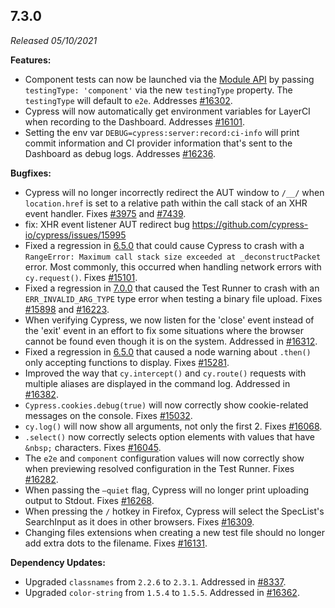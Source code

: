 ## 7.3.0

_Released 05/10/2021_

**Features:**

- Component tests can now be launched via the [Module API](/guides/guides/module-api) by passing `testingType: 'component'` via the new `testingType` property. The `testingType` will default to `e2e`. Addresses [#16302](https://github.com/cypress-io/cypress/issues/16302).
- Cypress will now automatically get environment variables for LayerCI when recording to the Dashboard. Addresses [#16101](https://github.com/cypress-io/cypress/issues/16101).
- Setting the env var `DEBUG=cypress:server:record:ci-info` will print commit information and CI provider information that's sent to the Dashboard as debug logs. Addresses [#16236](https://github.com/cypress-io/cypress/issues/16236).

**Bugfixes:**

- Cypress will no longer incorrectly redirect the AUT window to `/__/` when `location.href` is set to a relative path within the call stack of an XHR event handler. Fixes [#3975](https://github.com/cypress-io/cypress/issues/3975) and [#7439](https://github.com/cypress-io/cypress/issues/7439).
- fix: XHR event listener AUT redirect bug https://github.com/cypress-io/cypress/issues/15995
- Fixed a regression in [6.5.0](/guides/references/changelog#6-5-0) that could cause Cypress to crash with a `RangeError: Maximum call stack size exceeded at _deconstructPacket` error. Most commonly, this occurred when handling network errors with `cy.request()`. Fixes [#15101](https://github.com/cypress-io/cypress/issues/15101).
- Fixed a regression in [7.0.0](/guides/references/changelog#7-0-0) that caused the Test Runner to crash with an `ERR_INVALID_ARG_TYPE` type error when testing a binary file upload. Fixes [#15898](https://github.com/cypress-io/cypress/issues/15898) and [#16223](https://github.com/cypress-io/cypress/issues/16223).
- When verifying Cypress, we now listen for the 'close' event instead of the 'exit' event in an effort to fix some situations where the browser cannot be found even though it is on the system. Addressed in [#16312](https://github.com/cypress-io/cypress/issues/16312).
- Fixed a regression in [6.5.0](/guides/references/changelog#6-5-0) that caused a node warning about `.then()` only accepting functions to display. Fixes [#15281](https://github.com/cypress-io/cypress/issues/15281).
- Improved the way that `cy.intercept()` and `cy.route()` requests with multiple aliases are displayed in the command log. Addressed in [#16382](https://github.com/cypress-io/cypress/issues/16382).
- `Cypress.cookies.debug(true)` will now correctly show cookie-related messages on the console. Fixes [#15032](https://github.com/cypress-io/cypress/issues/15032).
- `cy.log()` will now show all arguments, not only the first 2. Fixes [#16068](https://github.com/cypress-io/cypress/issues/16068).
- `.select()` now correctly selects option elements with values that have `&nbsp;` characters. Fixes [#16045](https://github.com/cypress-io/cypress/issues/16045).
- The `e2e` and `component` configuration values will now correctly show when previewing resolved configuration in the Test Runner. Fixes [#16282](https://github.com/cypress-io/cypress/issues/16282).
- When passing the `—quiet` flag, Cypress will no longer print uploading output to Stdout. Fixes [#16268](https://github.com/cypress-io/cypress/issues/16268).
- When pressing the `/` hotkey in Firefox, Cypress will select the SpecList's SearchInput as it does in other browsers. Fixes [#16309](https://github.com/cypress-io/cypress/issues/16309).
- Changing files extensions when creating a new test file should no longer add extra dots to the filename. Fixes [#16131](https://github.com/cypress-io/cypress/issues/16131).

**Dependency Updates:**

- Upgraded `classnames` from `2.2.6` to `2.3.1`. Addressed in [#8337](https://github.com/cypress-io/cypress/issues/8337).
- Upgraded `color-string` from `1.5.4` to `1.5.5`. Addressed in [#16362](https://github.com/cypress-io/cypress/issues/16362).
